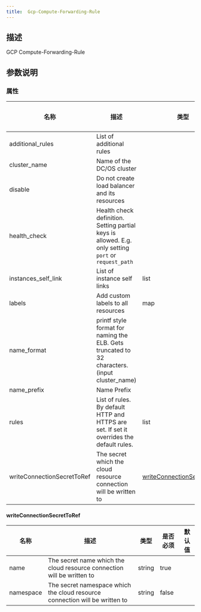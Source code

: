 ```yaml
---
title:  Gcp-Compute-Forwarding-Rule
---
```


## 描述

GCP Compute-Forwarding-Rule

## 参数说明


### 属性

 名称 | 描述 | 类型 | 是否必须 | 默认值 
 ------------ | ------------- | ------------- | ------------- | ------------- 
 additional_rules | List of additional rules |  | false |  
 cluster_name | Name of the DC/OS cluster |  | true |  
 disable | Do not create load balancer and its resources |  | false |  
 health_check | Health check definition. Setting partial keys is allowed. E.g. only setting `port` or `request_path` |  | false |  
 instances_self_link | List of instance self links | list | false |  
 labels | Add custom labels to all resources | map | false |  
 name_format | printf style format for naming the ELB. Gets truncated to 32 characters. (input cluster_name) |  | false |  
 name_prefix | Name Prefix |  | false |  
 rules | List of rules. By default HTTP and HTTPS are set. If set it overrides the default rules. | list | false |  
 writeConnectionSecretToRef | The secret which the cloud resource connection will be written to | [writeConnectionSecretToRef](#writeConnectionSecretToRef) | false |  


#### writeConnectionSecretToRef

 名称 | 描述 | 类型 | 是否必须 | 默认值 
 ------------ | ------------- | ------------- | ------------- | ------------- 
 name | The secret name which the cloud resource connection will be written to | string | true |  
 namespace | The secret namespace which the cloud resource connection will be written to | string | false |  
